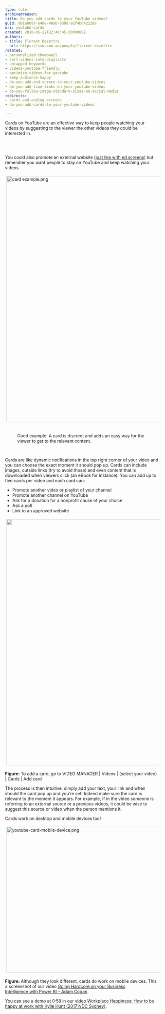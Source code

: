 ```yaml
---
type: rule
archivedreason: 
title: Do you add cards to your YouTube videos?
guid: d81a0607-640e-40ab-939d-92f4bd422289
uri: youtube-cards
created: 2018-05-22T22:49:45.0000000Z
authors:
- title: Florent Dezettre
  url: https://ssw.com.au/people/florent-dezettre
related:
- personalized-thumbnail
- sort-videos-into-playlists
- untapped-keywords
- videos-youtube-friendly
- optimize-videos-for-youtube
- keep-audience-happy
- do-you-add-end-screen-to-your-youtube-videos
- do-you-add-time-links-on-your-youtube-videos
- do-you-follow-image-standard-sizes-on-social-media
redirects:
- cards-and-ending-screens
- do-you-add-cards-to-your-youtube-videos

---
```



<p>Cards on YouTube are an effective way to keep people watching your videos by suggesting&#160;to the viewer the other videos they could be interested in.</p>
<br><excerpt class='endintro'></excerpt><br>
<p>You could also promote an external website <a href="/_layouts/15/FIXUPREDIRECT.ASPX?WebId=3dfc0e07-e23a-4cbb-aac2-e778b71166a2&amp;TermSetId=07da3ddf-0924-4cd2-a6d4-a4809ae20160&amp;TermId=bad882c6-59d2-4a8f-97be-a15c6dc19296">(just like with&#160;ed screens)</a> but remember you want people to stay on YouTube and keep watching your videos.</p><dl class="ssw15-rteElement-ImageArea"><img src="/SiteAssets/cards-and-ending-screens/card%20example.png" alt="card example.png" style="margin&#58;5px;width&#58;808px;" /><br><br></dl><dd class="ssw15-rteElement-FigureGood">Good example&#58; A card is discreet and adds an easy way for the viewer to get to the relevant content.<br></dd><p><br></p><p>Cards are like dynamic notifications in the top right corner of your video and you can choose the exact moment it should pop up. Cards can include images, outside links (try to avoid those) and even content that is downloaded when viewers click (an eBook for instance). You can add up to five cards per video and each card can&#58;</p><ul><li>Promote another video or playlist of your channel</li><li>Promote another channel on YouTube</li><li>Ask for a donation for a nonprofit cause of your choice</li><li>Ask a poll</li><li>Link to an approved website<br></li></ul><dl class="ssw15-rteElement-ImageArea"><img src="/PublishingImages/card.png" alt="" style="margin&#58;5px;width&#58;808px;" /><br></dl><p><strong>Figure&#58;</strong> To add a card, go to VIDEO MANAGER | Videos | (select your video) | Cards | Add card<br></p><p>The process is then intuitive, simply add your text, your link and when should the card pop up and you’re set! Indeed make sure the card is relevant to the moment it appears. For example, if in the video someone is referring to an external source or a previous videos, it could be wise to suggest this source or video when the person mentions it.</p><p>Cards work on desktop and mobile devices too!</p><dl class="ssw15-rteElement-ImageArea"><img src="/SiteAssets/youtube-cards/youtube-card-mobile-device.png" alt="youtube-card-mobile-device.png" style="margin&#58;5px;width&#58;640px;height&#58;479px;" /><br></dl><p><strong>Figure&#58;</strong> Although they look different, cards do work on mobile devices. This a screenshot of our video&#160;<a href="https&#58;//www.youtube.com/watch?v=0gSgpzmbrBM">Going Hardcore on&#160;your Business Intelligence&#160;with Power BI -&#160;Adam Cogan</a>.<br></p><p>You can see a demo at&#160;0&#58;58 in our video <a href="https&#58;//www.youtube.com/watch?v=gEps81rL1-Y">Workplace Happiness&#58; How to be happy at work with Kylie Hunt (2017 NDC Sydney)</a>.<br><br></p>


